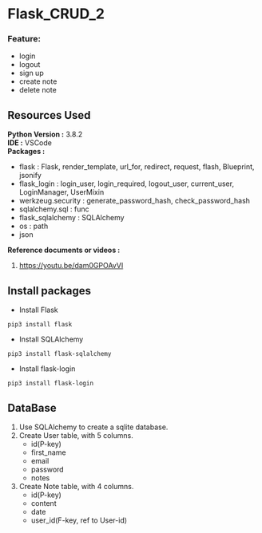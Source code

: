 # Flask_CRUD_2

### Feature:

- login
- logout
- sign up
- create note
- delete note

## Resources Used

**Python Version :** 3.8.2  
**IDE :** VSCode  
**Packages :**

- flask : Flask, render_template, url_for, redirect, request, flash, Blueprint, jsonify
- flask_login : login_user, login_required, logout_user, current_user, LoginManager, UserMixin
- werkzeug.security : generate_password_hash, check_password_hash
- sqlalchemy.sql : func
- flask_sqlalchemy : SQLAlchemy
- os : path
- json

**Reference documents or videos :**

1. https://youtu.be/dam0GPOAvVI

## Install packages

- Install Flask

```
pip3 install flask
```

- Install SQLAlchemy

```
pip3 install flask-sqlalchemy
```

- Install flask-login

```
pip3 install flask-login
```

## DataBase

1. Use SQLAlchemy to create a sqlite database.
2. Create User table, with 5 columns.
   - id(P-key)
   - first_name
   - email
   - password
   - notes
3. Create Note table, with 4 columns.
   - id(P-key)
   - content
   - date
   - user_id(F-key, ref to User-id)
